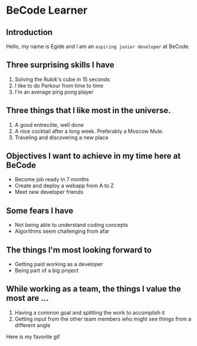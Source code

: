 # BeCode Learner

## Introduction

Hello, my name is Egide and l am an `aspiring junior developer` at BeCode.

## Three surprising skills l have

1. Solving the Rubik's cube in 15 seconds
2. I like to do Parkour from time to time
3. I'm an average ping pong player

## Three things that l like most in the universe.

1. A good entrecôte, well done
2. A nice cocktail after a long week. Preferably a Moscow Mule.
3. Traveling and discovering a new place

## Objectives l want to achieve in my time here at BeCode

- Become job ready in 7 months
- Create and deploy a webapp from A to Z
- Meet new developer friends

## Some fears l have

- Not being able to understand coding concepts
- Algorithms seem challenging from afar

## The things l'm most looking forward to

- Getting paid working as a developer
- Being part of a big project

## While working as a team, the things l value the most are ...

1. Having a common goal and splitting the work to accomplish it
2. Getting input from the other team members who might see things from a different angle

Here is my favorite gif
